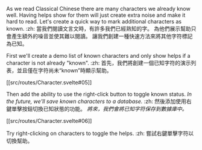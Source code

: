As we read Classical Chinese there are many characters we already know well. Having helps show for them will just create extra noise and make it hard to read. Let's create a quick way to mark additional characters as known. :zh: 當我們閱讀文言文時，有許多我們已經熟知的字。 為他們展示幫助只會產生額外的噪音並使其難以閱讀。 讓我們創建一種快速方法來將其他字符標記為已知。

First we'll create a demo list of known characters and only show helps if a character is not already "known". :zh: 首先，我們將創建一個已知字符的演示列表，並且僅在字符尚未“known”時顯示幫助。

[[src/routes/Character.svelte#05]]

Then add the ability to use the right-click button to toggle known status. *In the future, we'll save known characters to a database.* :zh: 然後添加使用右鍵單擊按鈕切換已知狀態的功能。 *將來，我們會將已知字符保存到數據庫中。*

[[src/routes/Character.svelte#06]]

Try right-clicking on characters to toggle the helps. :zh: 嘗試右鍵單擊字符以切換幫助。